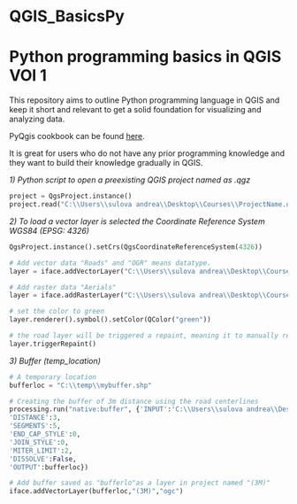 # QGIS_BasicsPy
# Python programming basics in QGIS VOl 1

This repository aims to outline Python programming language in QGIS and keep it short and relevant to get a solid foundation for visualizing and analyzing data.

PyQgis cookbook can be found [here](https://docs.qgis.org/testing/en/docs/pyqgis_developer_cookbook/).

It is great for users who do not have any prior programming knowledge and they want to build their knowledge gradually in QGIS. 

*1) Python script to open a preexisting QGIS project named as .qgz*
```python
project = QgsProject.instance()
project.read("C:\\Users\\sulova andrea\\Desktop\\Courses\\ProjectName.qgz")
```

*2) To load a vector layer is selected the Coordinate Reference System WGS84 (EPSG: 4326)*
```python
QgsProject.instance().setCrs(QgsCoordinateReferenceSystem(4326))

# Add vector data "Roads" and "OGR" means datatype. 
layer = iface.addVectorLayer("C:\\Users\\sulova andrea\\Desktop\\Courses\\ROAD.shp","Roads","ogr")

# Add raster data "Aerials" 
layer = iface.addRasterLayer("C:\\Users\\sulova andrea\\Desktop\\Courses\\IMO.ecw","Aerials")

# set the color to green
layer.renderer().symbol().setColor(QColor("green"))

# the road layer will be triggered a repaint, meaning it to manually refresh the screen so you can see that the color
layer.triggerRepaint()
```

*3) Buffer (temp_location)*
```python
# A temporary location
bufferloc = "C:\\temp\\mybuffer.shp"

# Creating the buffer of 3m distance using the road centerlines
processing.run("native:buffer", {'INPUT':'C:\\Users\\sulova andrea\\Desktop\\Courses\\ROAD_CENTERLINES.shp',
'DISTANCE':3,
'SEGMENTS':5,
'END_CAP_STYLE':0,
'JOIN_STYLE':0,
'MITER_LIMIT':2,
'DISSOLVE':False,
'OUTPUT':bufferloc})

# Add buffer saved as "bufferlo"as a layer in project named "(3M)"
iface.addVectorLayer(bufferloc,"(3M)","ogc")
```


